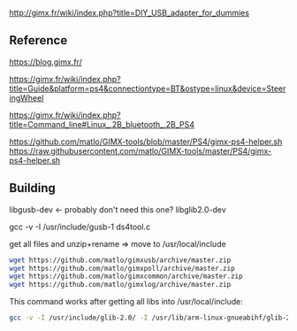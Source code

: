 
http://gimx.fr/wiki/index.php?title=DIY_USB_adapter_for_dummies

## Reference
https://blog.gimx.fr/

https://gimx.fr/wiki/index.php?title=Guide&platform=ps4&connectiontype=BT&ostype=linux&device=SteeringWheel

https://gimx.fr/wiki/index.php?title=Command_line#Linux_.2B_bluetooth_.2B_PS4

https://github.com/matlo/GIMX-tools/blob/master/PS4/gimx-ps4-helper.sh
https://raw.githubusercontent.com/matlo/GIMX-tools/master/PS4/gimx-ps4-helper.sh


## Building

libgusb-dev <- probably don't need this one?
libglib2.0-dev

gcc -v -I /usr/include/gusb-1 ds4tool.c

get all files and unzip+rename => move to /usr/local/include
```bash
wget https://github.com/matlo/gimxusb/archive/master.zip
wget https://github.com/matlo/gimxpoll/archive/master.zip
wget https://github.com/matlo/gimxcommon/archive/master.zip
wget https://github.com/matlo/gimxlog/archive/master.zip
```

This command works after getting all libs into /usr/local/include:
```bash
gcc -v -I /usr/include/glib-2.0/ -I /usr/lib/arm-linux-gnueabihf/glib-2.0/include/ -I /usr/local/include/gimxusb/include ds4tool.c -lgimxusb -lgimxpoll -lgimxlog
```
